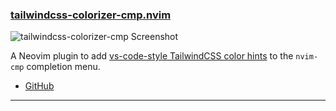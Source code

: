 <h3 id="tailwindcss-colorizer-cmp.nvim">
  <a href="#tailwindcss-colorizer-cmp.nvim">
    <span class="icon-text">
      <span class="icon">
        <i class="fa-solid fa-book"></i>
      </span>
    </span>
    <span>tailwindcss-colorizer-cmp.nvim</span>
  </a>
</h3>

![tailwindcss-colorizer-cmp Screenshot](https://user-images.githubusercontent.com/226654/212435006-79c8bc44-547d-4424-b73e-b1c66d82f4c4.gif)

A Neovim plugin to add [vs-code-style TailwindCSS color hints](https://tailwindcss.com/docs/editor-setup) to the `nvim-cmp` completion menu.

- [GitHub](https://roobert/tailwindcss-colorizer-cmp.nvim)

---

